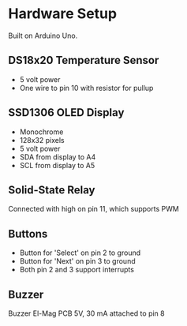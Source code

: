 Hardware Setup
==============

Built on Arduino Uno.


DS18x20 Temperature Sensor
--------------------------

- 5 volt power
- One wire to pin 10 with resistor for pullup


SSD1306 OLED Display
--------------------

- Monochrome
- 128x32 pixels
- 5 volt power
- SDA from display to A4
- SCL from display to A5


Solid-State Relay
-----------------

Connected with high on pin 11, which supports PWM


Buttons
-------

- Button for 'Select' on pin 2 to ground
- Button for 'Next' on pin 3 to ground
- Both pin 2 and 3 support interrupts

Buzzer
------

Buzzer El-Mag PCB 5V, 30 mA attached to pin 8

